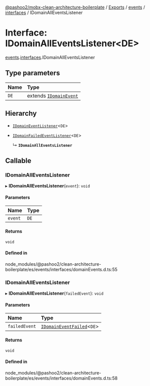 [@pashoo2/mobx-clean-architecture-boilerplate](../README.md) / [Exports](../modules.md) / [events](../modules/events.md) / [interfaces](../modules/events.interfaces.md) / IDomainAllEventsListener

# Interface: IDomainAllEventsListener<DE\>

[events](../modules/events.md).[interfaces](../modules/events.interfaces.md).IDomainAllEventsListener

## Type parameters

| Name | Type |
| :------ | :------ |
| `DE` | extends [`IDomainEvent`](events.interfaces.idomainevent.md) |

## Hierarchy

- [`IDomainEventListener`](events.interfaces.idomaineventlistener.md)<`DE`\>

- [`IDomainFailedEventListener`](events.interfaces.idomainfailedeventlistener.md)<`DE`\>

  ↳ **`IDomainAllEventsListener`**

## Callable

### IDomainAllEventsListener

▸ **IDomainAllEventsListener**(`event`): `void`

#### Parameters

| Name | Type |
| :------ | :------ |
| `event` | `DE` |

#### Returns

`void`

#### Defined in

node_modules/@pashoo2/clean-architecture-boilerplate/es/events/interfaces/domainEvents.d.ts:55

### IDomainAllEventsListener

▸ **IDomainAllEventsListener**(`failedEvent`): `void`

#### Parameters

| Name | Type |
| :------ | :------ |
| `failedEvent` | [`IDomainEventFailed`](events.interfaces.idomaineventfailed.md)<`DE`\> |

#### Returns

`void`

#### Defined in

node_modules/@pashoo2/clean-architecture-boilerplate/es/events/interfaces/domainEvents.d.ts:58
